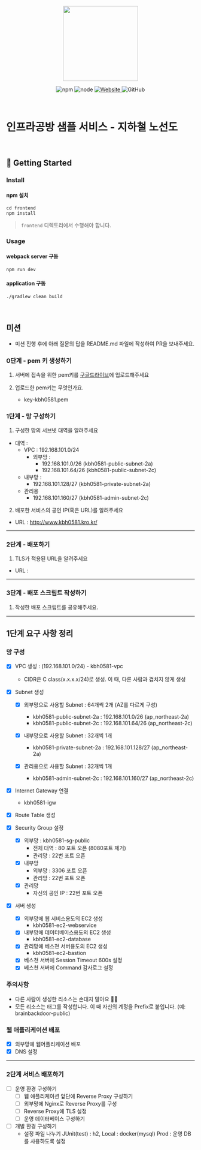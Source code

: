 <p align="center">
    <img width="200px;" src="https://raw.githubusercontent.com/woowacourse/atdd-subway-admin-frontend/master/images/main_logo.png"/>
</p>
<p align="center">
  <img alt="npm" src="https://img.shields.io/badge/npm-%3E%3D%205.5.0-blue">
  <img alt="node" src="https://img.shields.io/badge/node-%3E%3D%209.3.0-blue">
  <a href="https://edu.nextstep.camp/c/R89PYi5H" alt="nextstep atdd">
    <img alt="Website" src="https://img.shields.io/website?url=https%3A%2F%2Fedu.nextstep.camp%2Fc%2FR89PYi5H">
  </a>
  <img alt="GitHub" src="https://img.shields.io/github/license/next-step/atdd-subway-service">
</p>

<br>

# 인프라공방 샘플 서비스 - 지하철 노선도

<br>

## 🚀 Getting Started

### Install
#### npm 설치
```
cd frontend
npm install
```
> `frontend` 디렉토리에서 수행해야 합니다.

### Usage
#### webpack server 구동
```
npm run dev
```
#### application 구동
```
./gradlew clean build
```
<br>

## 미션

* 미션 진행 후에 아래 질문의 답을 README.md 파일에 작성하여 PR을 보내주세요.

### 0단계 - pem 키 생성하기

1. 서버에 접속을 위한 pem키를 [구글드라이브](https://drive.google.com/drive/folders/1dZiCUwNeH1LMglp8dyTqqsL1b2yBnzd1?usp=sharing)에 업로드해주세요

2. 업로드한 pem키는 무엇인가요.
    - key-kbh0581.pem

### 1단계 - 망 구성하기
1. 구성한 망의 서브넷 대역을 알려주세요
- 대역 : 
   * VPC : 192.168.101.0/24
     * 외부망 :  
       - 192.168.101.0/26 (kbh0581-public-subnet-2a)
       - 192.168.101.64/26 (kbh0581-public-subnet-2c)
    - 내부망 :
      - 192.168.101.128/27 (kbh0581-private-subnet-2a) 
    - 관리용 
      - 192.168.101.160/27 (kbh0581-admin-subnet-2c) 
   

2. 배포한 서비스의 공인 IP(혹은 URL)를 알려주세요

- URL : http://www.kbh0581.kro.kr/



---

### 2단계 - 배포하기
1. TLS가 적용된 URL을 알려주세요

- URL : 

---

### 3단계 - 배포 스크립트 작성하기

1. 작성한 배포 스크립트를 공유해주세요.



---
## 1단계 요구 사항 정리

### 망 구성

- [X] VPC 생성 : (192.168.101.0/24) - kbh0581-vpc
   
   - CIDR은 C class(x.x.x.x/24)로 생성. 이 때, 다른 사람과 겹치지 않게 생성
- [X] Subnet 생성
    - [X] 외부망으로 사용할 Subnet : 64개씩 2개 (AZ를 다르게 구성)
      - kbh0581-public-subnet-2a : 192.168.101.0/26 (ap_northeast-2a)
      - kbh0581-public-subnet-2c : 192.168.101.64/26 (ap_northeast-2c)
      
    - [X] 내부망으로 사용할 Subnet : 32개씩 1개
      - kbh0581-private-subnet-2a : 192.168.101.128/27 (ap_northeast-2a) 
    - [X] 관리용으로 사용할 Subnet : 32개씩 1개
      - kbh0581-admin-subnet-2c : 192.168.101.160/27 (ap_northeast-2c)
- [X] Internet Gateway 연결
  - kbh0581-igw
- [X] Route Table 생성
- [X] Security Group 설정
  - [X] 외부망 : kbh0581-sg-public
    - 전체 대역 : 80 포트 오픈 (8080포트 제거)
    - 관리망 : 22번 포트 오픈 
  - [X] 내부망 
    - 외부망 : 3306 포트 오픈
    - 관리망 : 22번 포트 오픈 
  - [X] 관리망
    - 자신의 공인 IP : 22번 포트 오픈
- [X] 서버 생성
    - [X] 외부망에 웹 서비스용도의 EC2 생성
      - kbh0581-ec2-webservice
    - [X] 내부망에 데이터베이스용도의 EC2 생성
      - kbh0581-ec2-database
    - [X] 관리망에 베스쳔 서버용도의 EC2 생성
      - kbh0581-ec2-bastion 
    - [X] 베스쳔 서버에 Session Timeout 600s 설정
    - [X] 베스쳔 서버에 Command 감사로그 설정

### 주의사항

- 다른 사람이 생성한 리소스는 손대지 말아요 🙏🏻
- 모든 리소스는 태그를 작성합니다. 이 때 자신의 계정을 Prefix로 붙입니다. (예: brainbackdoor-public)

### 웹 애플리케이션 배포

- [X] 외부망에 웹어플리케이션 배포
- [X] DNS 설정

--- 
### 2단계 서비스 배포하기 

- [ ] 운영 환경 구성하기
  - [ ] 웹 애플리케이션 앞단에 Reverse Proxy 구성하기
  - [ ] 외부망에 Nginx로 Reverse Proxy를 구성
  - [ ] Reverse Proxy에 TLS 설정
  - [ ] 운영 데이터베이스 구성하기

- [ ] 개발 환경 구성하기
  - 설정 파일 나누기
    JUnit(test) : h2, 
    Local : docker(mysql)
    Prod : 운영 DB를 사용하도록 설정

